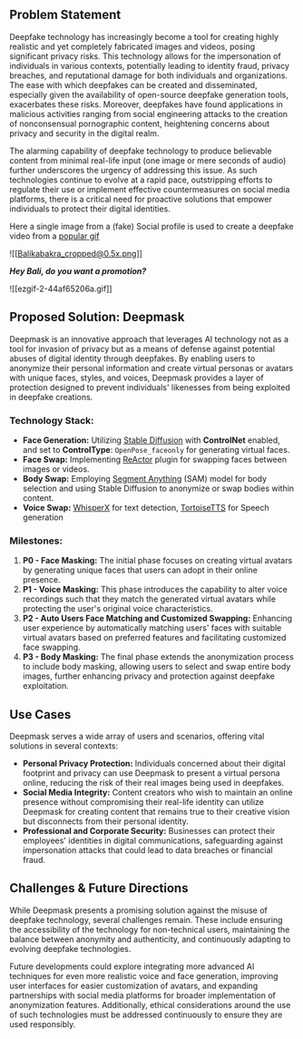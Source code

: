 ## Problem Statement

Deepfake technology has increasingly become a tool for creating highly realistic and yet completely fabricated images and videos, posing significant privacy risks. This technology allows for the impersonation of individuals in various contexts, potentially leading to identity fraud, privacy breaches, and reputational damage for both individuals and organizations. The ease with which deepfakes can be created and disseminated, especially given the availability of open-source deepfake generation tools, exacerbates these risks. Moreover, deepfakes have found applications in malicious activities ranging from social engineering attacks to the creation of nonconsensual pornographic content, heightening concerns about privacy and security in the digital realm.

The alarming capability of deepfake technology to produce believable content from minimal real-life input (one image or mere seconds of audio) further underscores the urgency of addressing this issue. As such technologies continue to evolve at a rapid pace, outstripping efforts to regulate their use or implement effective countermeasures on social media platforms, there is a critical need for proactive solutions that empower individuals to protect their digital identities.



Here a single image from a (fake) Social profile is used to create a deepfake video from a [popular gif](https://media.giphy.com/media/12XMGIWtrHBl5e/giphy.gif)

![[Balikabakra_cropped@0.5x.png]]


***Hey Bali, do you want a promotion?***

![[ezgif-2-44af65206a.gif]]


## Proposed Solution: Deepmask

Deepmask is an innovative approach that leverages AI technology not as a tool for invasion of privacy but as a means of defense against potential abuses of digital identity through deepfakes. By enabling users to anonymize their personal information and create virtual personas or avatars with unique faces, styles, and voices, Deepmask provides a layer of protection designed to prevent individuals' likenesses from being exploited in deepfake creations.

### Technology Stack:

- **Face Generation:** Utilizing [Stable Diffusion](https://github.com/AUTOMATIC1111/stable-diffusion-webui) with **ControlNet** enabled,  and set to **ControlType**:  `OpenPose_faceonly` for generating virtual faces.
- **Face Swap:** Implementing [ReActor](https://github.com/Gourieff/sd-webui-reactor) plugin for swapping faces between images or videos.
- **Body Swap:** Employing [Segment Anything](https://github.com/continue-revolution/sd-webui-segment-anything) (SAM) model for body selection and using Stable Diffusion to anonymize or swap bodies within content.
- **Voice Swap:** [WhisperX](https://github.com/m-bain/whisperX) for text detection, [TortoiseTTS](https://github.com/neonbjb/tortoise-tts) for Speech generation

### Milestones:

1. **P0 - Face Masking:** The initial phase focuses on creating virtual avatars by generating unique faces that users can adopt in their online presence.
2. **P1 - Voice Masking:** This phase introduces the capability to alter voice recordings such that they match the generated virtual avatars while protecting the user's original voice characteristics.
3. **P2 - Auto Users Face Matching and Customized Swapping:** Enhancing user experience by automatically matching users' faces with suitable virtual avatars based on preferred features and facilitating customized face swapping.
4. **P3 - Body Masking:** The final phase extends the anonymization process to include body masking, allowing users to select and swap entire body images, further enhancing privacy and protection against deepfake exploitation.

## Use Cases

Deepmask serves a wide array of users and scenarios, offering vital solutions in several contexts:

- **Personal Privacy Protection:** Individuals concerned about their digital footprint and privacy can use Deepmask to present a virtual persona online, reducing the risk of their real images being used in deepfakes.
- **Social Media Integrity:** Content creators who wish to maintain an online presence without compromising their real-life identity can utilize Deepmask for creating content that remains true to their creative vision but disconnects from their personal identity.
- **Professional and Corporate Security:** Businesses can protect their employees' identities in digital communications, safeguarding against impersonation attacks that could lead to data breaches or financial fraud.

## Challenges & Future Directions

While Deepmask presents a promising solution against the misuse of deepfake technology, several challenges remain. These include ensuring the accessibility of the technology for non-technical users, maintaining the balance between anonymity and authenticity, and continuously adapting to evolving deepfake technologies.

Future developments could explore integrating more advanced AI techniques for even more realistic voice and face generation, improving user interfaces for easier customization of avatars, and expanding partnerships with social media platforms for broader implementation of anonymization features. Additionally, ethical considerations around the use of such technologies must be addressed continuously to ensure they are used responsibly.